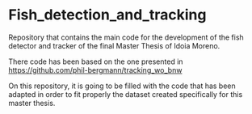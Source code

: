 # Fish_detection_and_tracking
Repository that contains the main code for the development of the fish detector and tracker of the final Master Thesis of Idoia Moreno.

There code has been based on the one presented in https://github.com/phil-bergmann/tracking_wo_bnw

On this repository, it is going to be filled with the code that has been adapted in order to fit properly the dataset created specifically for this master thesis. 



